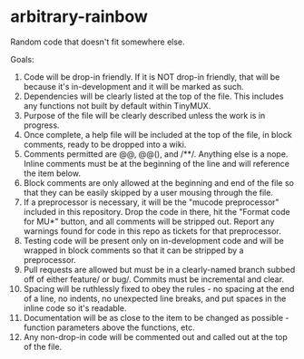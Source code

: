 # arbitrary-rainbow
Random code that doesn't fit somewhere else.

Goals:

1. Code will be drop-in friendly. If it is NOT drop-in friendly, that will be because it's in-development and it will be marked as such.
2. Dependencies will be clearly listed at the top of the file. This includes any functions not built by default within TinyMUX.
3. Purpose of the file will be clearly described unless the work is in progress.
4. Once complete, a help file will be included at the top of the file, in block comments, ready to be dropped into a wiki.
5. Comments permitted are @@, @@(), and /**/. Anything else is a nope. Inline comments must be at the beginning of the line and will reference the item below.
6. Block comments are only allowed at the beginning and end of the file so that they can be easily skipped by a user mousing through the file.
7. If a preprocessor is necessary, it will be the "mucode preprocessor" included in this repository. Drop the code in there, hit the "Format code for MU*" button, and all comments will be stripped out. Report any warnings found for code in this repo as tickets for that preprocessor.
8. Testing code will be present only on in-development code and will be wrapped in block comments so that it can be stripped by a preprocessor.
9. Pull requests are allowed but must be in a clearly-named branch subbed off of either feature/ or bug/. Commits must be incremental and clear.
10. Spacing will be ruthlessly fixed to obey the rules - no spacing at the end of a line, no indents, no unexpected line breaks, and put spaces in the inline code so it's readable.
11. Documentation will be as close to the item to be changed as possible - function parameters above the functions, etc.
12. Any non-drop-in code will be commented out and called out at the top of the file.
